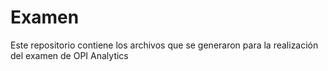 # Examen
Este repositorio contiene los archivos que se generaron para la realización del examen de OPI Analytics
